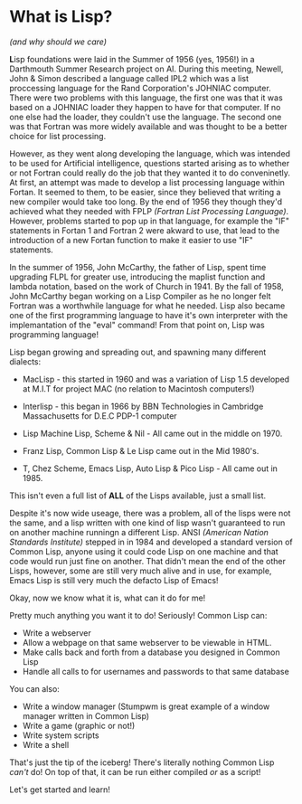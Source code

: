 # What is Lisp? 
*(and why should we care)*

**L**isp foundations were laid in the Summer of 1956 (yes, 1956!) in a Darthmouth Summer Research project on AI. During
this meeting, Newell, John & Simon described a language called IPL2 which was a list proccessing language for the 
Rand Corporation's JOHNIAC computer. There were two problems with this language, the first one was that it was based on
a JOHNIAC loader they happen to have for that computer. If no one else had the loader, they couldn't use the language.
The second one was that Fortran was more widely available and was thought to be a better choice for list processing.

However, as they went along developing the language, which was intended to be used for Artificial intelligence, questions
started arising as to whether or not Fortran could really do the job that they wanted it to do conveninetly. At first, 
an attempt was made to develop a list processing language within Fortan. It seemed to them, to be easier, since they 
believed that writing a new compiler would take too long. By the end of 1956 they though they'd achieved what they 
needed with FPLP *(Fortran List Processing Language)*.  However, problems started to pop up in that language, for example
the "IF" statements in Fortan 1 and Fortran 2 were akward to use, that lead to the introduction of a new Fortan function 
to make it easier to use "IF" statements.

In the summer of 1956, John McCarthy, the father of Lisp, spent time upgrading FLPL for greater use, introducing
the maplist function and lambda notation, based on the work of Church in 1941. By the fall of 1958, John McCarthy
began working on a Lisp Compiler as he no longer felt Fortran was a worthwhile language for what he needed. Lisp also became one of the first 
programming language to have it's own interpreter with the implemantation of the "eval" command! From that point on, 
Lisp was programming language!

Lisp began growing and spreading out, and spawning many different dialects:

* MacLisp - this started in 1960 and was a variation of Lisp 1.5 developed at M.I.T for project MAC (no relation to Macintosh computers!)

* Interlisp - this began in 1966 by BBN Technologies in Cambridge Massachusetts for D.E.C PDP-1 computer

* Lisp Machine Lisp, Scheme & Nil - All came out in the middle on 1970.

* Franz Lisp, Common Lisp & Le Lisp came out in the Mid 1980's.

* T, Chez Scheme, Emacs Lisp, Auto Lisp & Pico Lisp -  All came out in 1985.

This isn't even a full list of **ALL** of the Lisps available, just a small list.

Despite it's now wide useage, there was a problem, all of the lisps were not the same, and a lisp written with one kind of lisp
wasn't guaranteed to run on another machine runningn a different Lisp. ANSI *(American Nation Standards Institute)* stepped in in 1984
and developed a standard version of Common Lisp, anyone using it could code Lisp on one machine and that code would
run just fine on another.  That didn't mean the end of the other Lisps, however, some are still very much 
alive and in use, for example, Emacs Lisp is still very much the defacto Lisp of Emacs!

Okay, now we know what it is, what can it do for me!

Pretty much anything you want it to do!  Seriously!   Common Lisp can:

* Write a webserver
* Allow a webpage on that same webserver to be viewable in HTML.
* Make calls back and forth from a database you designed in Common Lisp
* Handle all calls to for usernames and passwords to that same database

You can also:

* Write a window manager (Stumpwm is great example of a window manager written in Common Lisp)
* Write a game (graphic or not!)
* Write system scripts
* Write a shell 

That's just the tip of the iceberg! There's literally nothing Common Lisp *can't* do!  On top of that, it can be run either compiled *or* as a script!

Let's get started and learn!
